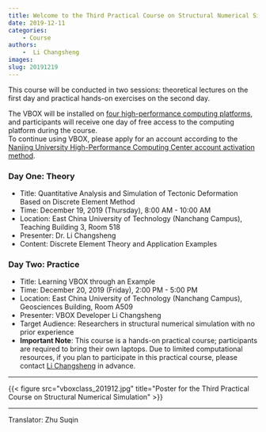 ```yaml
---
title: Welcome to the Third Practical Course on Structural Numerical Simulation (December 19-20, 2019)
date: 2019-12-11
categories:
    - Course
authors:
    -  Li Changsheng
images:
slug: 20191219
---
```


This course will be conducted in two sessions: theoretical lectures on the first day and practical hands-on exercises on the second day.  

The VBOX will be installed on [four high-performance computing platforms](https://geovbox.com/hpc/), and participants will receive one day of free access to the computing platform during the course.   
To continue using VBOX, please apply for an account according to the [Nanjing University High-Performance Computing Center account activation method](https://doc.geovbox.com/latest/hpc/).

### Day One: Theory

- Title: Quantitative Analysis and Simulation of Tectonic Deformation Based on Discrete Element Method
- Time: December 19, 2019 (Thursday), 8:00 AM - 10:00 AM
- Location: East China University of Technology (Nanchang Campus), Teaching Building 3, Room 518
- Presenter: Dr. Li Changsheng
- Content: Discrete Element Theory and Application Examples

### Day Two: Practice



- Title: Learning VBOX through an Example
- Time: December 20, 2019 (Friday), 2:00 PM - 5:00 PM
- Location: East China University of Technology (Nanchang Campus), Geosciences Building, Room A509
- Presenter: VBOX Developer Li Changsheng
- Target Audience: Researchers in structural numerical simulation with no prior experience
- **Important Note**: This course is a hands-on practical course; participants are required to bring their own laptops. Due to limited computational resources, if you plan to participate in this practical course, please contact [Li Changsheng](https://geovbox.com/about/lichangsheng/) in advance.

---

{{< figure src="vboxclass_201912.jpg" title="Poster for the Third Practical Course on Structural Numerical Simulation"  >}}

---
Translator: Zhu Suqin

